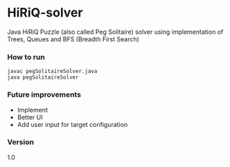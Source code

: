# HiRiQ-solver
Java HiRiQ Puzzle (also called Peg Solitaire) solver using implementation of Trees, Queues and BFS (Breadth First Search)

### How to run
```
javac pegSolitaireSolver.java
java pegSolitaireSolver
```

### Future improvements
  - Implement
  - Better UI
  - Add user input for target configuration


### Version
1.0

